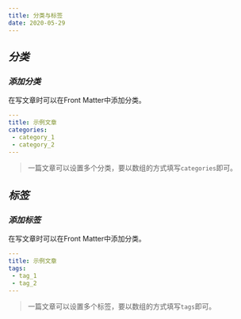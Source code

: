 ```yaml
---
title: 分类与标签
date: 2020-05-29
---
```

## ***分类***
### ***添加分类***
在写文章时可以在Front Matter中添加分类。
```yaml
---
title: 示例文章
categories:
 - category_1
 - category_2
---
```
>一篇文章可以设置多个分类，要以数组的方式填写`categories`即可。

## ***标签***
### ***添加标签***
在写文章时可以在Front Matter中添加分类。
```yaml
---
title: 示例文章
tags:
 - tag_1
 - tag_2
---
```
>一篇文章可以设置多个标签，要以数组的方式填写`tags`即可。